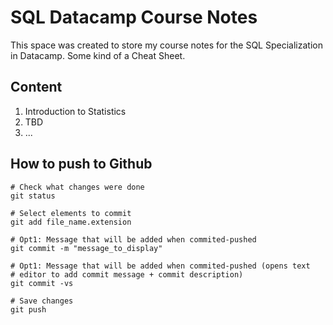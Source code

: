 # SQL Datacamp Course Notes

This space was created to store my course notes for the SQL Specialization in 
Datacamp. Some kind of a Cheat Sheet.

## Content
1. Introduction to Statistics
2. TBD
3. ...

## How to push to Github
```
# Check what changes were done
git status

# Select elements to commit
git add file_name.extension

# Opt1: Message that will be added when commited-pushed
git commit -m "message_to_display"

# Opt1: Message that will be added when commited-pushed (opens text 
# editor to add commit message + commit description) 
git commit -vs

# Save changes
git push
```

